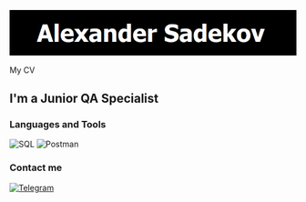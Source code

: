 ![Header](https://github.com/AlexS-QA/AlexS-QA/blob/main/assets/header.png)

My CV

## I'm a Junior QA Specialist

### Languages and Tools
![SQL](https://img.shields.io/badge/-SQL-000000??style=for-the-badge&logo=mysql)
![Postman](https://img.shields.io/badge/-Postman-000000??style=for-the-badge&logo=Postman)

### Contact me
[![Telegram](https://img.shields.io/badge/-Telegram-000000??style=for-the-badge&logo=telegram)](https://t.me/AlexxS-qa)

